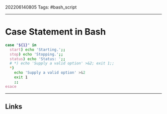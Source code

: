  202206140805
Tags: #bash_script

---

# Case Statement in Bash

```bash
case "${1}" in
  start) echo 'Starting.';;
  stop) echo 'Stopping.';;
  status) echo 'Status: ';;
  # *) echo 'Supply a valid option' >&2; exit 1;;
  *)
    echo 'Supply a valid option' >&2
    exit 1
    ;;
esace
```

---
## Links